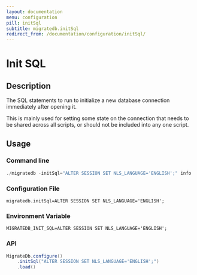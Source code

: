 ```yaml
---
layout: documentation
menu: configuration
pill: initSql
subtitle: migratedb.initSql
redirect_from: /documentation/configuration/initSql/
---
```


# Init SQL

## Description

The SQL statements to run to initialize a new database connection immediately after opening it.

This is mainly used for setting some state on the connection that needs to be shared across all scripts, or should not
be included into any one script.

## Usage

### Command line

```powershell
./migratedb -initSql="ALTER SESSION SET NLS_LANGUAGE='ENGLISH';" info
```

### Configuration File

```properties
migratedb.initSql=ALTER SESSION SET NLS_LANGUAGE='ENGLISH';
```

### Environment Variable

```properties
MIGRATEDB_INIT_SQL=ALTER SESSION SET NLS_LANGUAGE='ENGLISH';
```

### API

```java
MigrateDb.configure()
    .initSql("ALTER SESSION SET NLS_LANGUAGE='ENGLISH';")
    .load()
```
